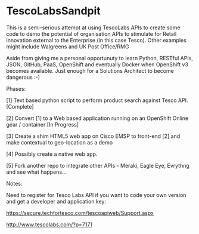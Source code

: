# TescoLabsSandpit

This is a semi-serious attempt at using TescoLabs APIs to create some code to demo the potential of organisation APIs
to stimulate for Retail innovation external to the Enterprise (in this case Tesco).
Other examples might include Walgreens and UK Post Office/RMG

Aside from giving me a personal opportunuty to learn Python, RESTful APIs, JSON, GitHub, PaaS, OpenShift and eventually Docker when OpenShift v3 becomes available. Just enough for a Solutions Architect to become dangerous :-)

Phases:

[1] Text based python script to perform product search against Tesco API. [Complete]

[2] Convert [1] to a Web based application running on an OpenShift Online gear / container [In Progress]

[3] Create a shim HTML5 web app on Cisco EMSP to front-end [2] and make contextual to geo-location as a demo

[4] Possibly create a native web app.

[5] Fork another repo to integrate other APIs - Meraki, Eagle Eye, Evrythng and see what happens...

Notes:

Need to register for Tesco Labs API if you want to code your own version and get a developer and application key:

https://secure.techfortesco.com/tescoapiweb/Support.aspx

http://www.tescolabs.com/?p=7171


